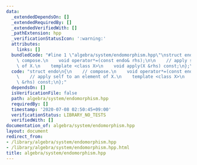 ```yaml
---
data:
  _extendedDependsOn: []
  _extendedRequiredBy: []
  _extendedVerifiedWith: []
  _pathExtension: hpp
  _verificationStatusIcon: ':warning:'
  attributes:
    links: []
  bundledCode: "#line 1 \"algebra/system/endomorphism.hpp\"\nstruct endo\n{\n    //\
    \ compose.\n    void operator*=(const endo& rhs);\n\n    // apply self to an element\
    \ of X.\n    template <class X>\n    void apply(X &rhs) const;\n};\n"
  code: "struct endo\n{\n    // compose.\n    void operator*=(const endo& rhs);\n\n\
    \    // apply self to an element of X.\n    template <class X>\n    void apply(X\
    \ &rhs) const;\n};"
  dependsOn: []
  isVerificationFile: false
  path: algebra/system/endomorphism.hpp
  requiredBy: []
  timestamp: '2020-07-08 02:50:45+09:00'
  verificationStatus: LIBRARY_NO_TESTS
  verifiedWith: []
documentation_of: algebra/system/endomorphism.hpp
layout: document
redirect_from:
- /library/algebra/system/endomorphism.hpp
- /library/algebra/system/endomorphism.hpp.html
title: algebra/system/endomorphism.hpp
---
```

